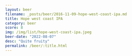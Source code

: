 ```yaml
---
layout: beer
filename: _posts/beer/2016-11-09-hope-west-coast-ipa.md
title: Hope west coast IPA
category: beer
score: 8
img: /img/list/hope-west-coast-ipa.jpeg
beer-date: "2022-08-07"
desc: "Quite fruity"
permalink: /beer/:title.html
---
```

